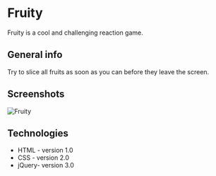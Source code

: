 # Fruity
Fruity is a cool and challenging reaction game. 

## General info
Try to slice all fruits as soon as you can before they leave the screen.

## Screenshots
![Fruity](https://s0.gifyu.com/images/FruitGame.gif)

## Technologies
* HTML - version 1.0
* CSS - version 2.0
* jQuery- version 3.0
